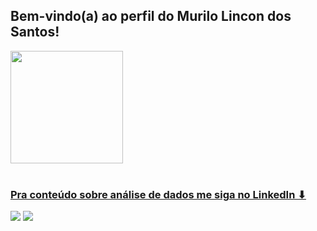 ## Bem-vindo(a) ao perfil do Murilo Lincon dos Santos!

 <div>
   <a href="https://github.com/Murilo-Lincon-dos-Santos">
   <img height="180em" src="https://github-readme-stats.vercel.app/api?username=Murilo-Lincon-dos-Santos&show_icons=true&theme=dracula&include_all_commits=true&count_private=true"/>
</div>
 
<br>
 
### Pra conteúdo sobre análise de dados me siga no LinkedIn ⬇
 
<div> 
  <a href = "mailto:murilincon2005santos@gmail.com"><img src="https://img.shields.io/badge/-Gmail-%23333?style=for-the-badge&logo=gmail&logoColor=white" target="_blank"></a>
  <a href="https://www.linkedin.com/in/murilo-lincon-dos-santos-50616526b/" target="_blank"><img src="https://img.shields.io/badge/-LinkedIn-%230077B5?style=for-the-badge&logo=linkedin&logoColor=white" target="_blank"></a>
</div>
